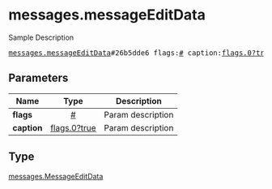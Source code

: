 # messages.messageEditData

Sample Description

<pre>
<a href="../constructor/messages.messageEditData.md">messages.messageEditData</a>#26b5dde6 flags:<a href="../type/#.md">#</a> caption:<a href="../type/flags.0?true.md">flags.0?true</a> = <a href="../type/messages.MessageEditData.md">messages.MessageEditData</a>;
</pre>

## Parameters

| Name | Type | Description |
|------|:----:|-------------|
| **flags** | [#](../type/#.md) | Param description |
| **caption** | [flags.0?true](../type/flags.0?true.md) | Param description |

## Type

[messages.MessageEditData](../type/messages.MessageEditData.md)
